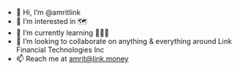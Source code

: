 - 👋 Hi, I’m @amritlink
- 👀 I’m interested in 🗺️
- 🌱 I’m currently learning 🧑‍🤝‍🧑
- 💞️ I’m looking to collaborate on anything & everything around Link Financial Technologies Inc
- 📫 Reach me at amrit@link.money

<!---
amritlink/amritlink is a ✨ special ✨ repository because its `README.md` (this file) appears on your GitHub profile.
You can click the Preview link to take a look at your changes.
--->
